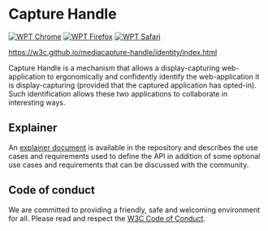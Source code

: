 # Capture Handle 

[![WPT Chrome](https://wpt-badge.glitch.me/?product=chrome&prefix=/mediacapture-handle/identity/)](https://wpt.fyi/results/mediacapture-handle/identity)
[![WPT Firefox](https://wpt-badge.glitch.me/?product=firefox&prefix=/mediacapture-handle/identity/)](https://wpt.fyi/results/mediacapture-handle/identity)
[![WPT Safari](https://wpt-badge.glitch.me/?product=safari&prefix=/mediacapture-handle/identity/)](https://wpt.fyi/results/mediacapture-handle/identity)

https://w3c.github.io/mediacapture-handle/identity/index.html

Capture Handle is a mechanism that allows a display-capturing web-application to ergonomically and confidently identify the web-application it is display-capturing (provided that the captured application has opted-in). Such identification allows these two applications to collaborate in interesting ways.

## Explainer

An [explainer document](/identity/explainer.md) is available in the repository and describes the use cases and requirements used to define the API in addition of some optional use cases and requirements that can be discussed with the community.

## Code of conduct

We are committed to providing a friendly, safe and welcoming environment for all. Please read and
respect the [W3C Code of Conduct](https://www.w3.org/Consortium/cepc/).
